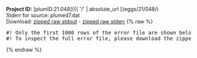 **Project ID:** [plumID:21.048]({{ '/' | absolute_url }}eggs/21/048/)  
Stderr for source:  plumed7.dat   
Download: [zipped raw stdout](plumed7.dat.plumed.stdout.txt.zip) - [zipped raw stderr](plumed7.dat.plumed.stderr.txt.zip) 
{% raw %}
<pre>
#! Only the first 1000 rows of the error file are shown below
#! To inspect the full error file, please download the zipped raw stderr file above
</pre>
{% endraw %}
